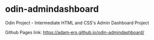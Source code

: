 # odin-admindashboard
Odin Project - Intermediate HTML and CSS's Admin Dashboard Project

Github Pages link: https://adam-ers.github.io/odin-admindashboard/